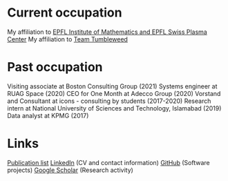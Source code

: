 <head>
<meta name="google-site-verification" content="ruOBcOn1XgWB3kz3N4Mym7lNwkgxqcFxM-pc9VEJmYs" />
</head>
  

# Current occupation

My affiliation to [EPFL Institute of Mathematics and EPFL Swiss Plasma Center](https://people.epfl.ch/markus.renoldner/)
My affiliation to [Team Tumbleweed](https://www.teamtumbleweed.eu/)

# Past occupation
Visiting associate at Boston Consulting Group (2021)
Systems engineer at RUAG Space (2020)
CEO for One Month at Adecco Group (2020)
Vorstand and Consultant at icons - consulting by students (2017-2020)
Research intern at National University of Sciences and Technology, Islamabad (2019)
Data analyst at KPMG (2017)
# Links
[Publication list](publications.md)
[LinkedIn](https://www.linkedin.com/in/markusrenoldner) (CV and contact information)
[GitHub](https://github.com/markusrenoldner) (Software projects)
[Google Scholar](https://scholar.google.com/citations?user=UB47bUEAAAA) (Research activity)

